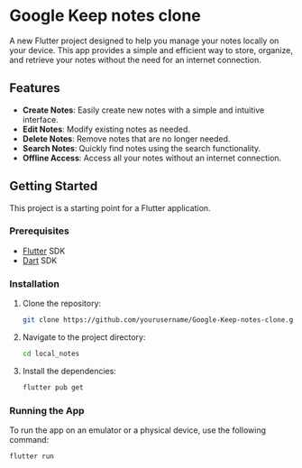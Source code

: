 # Google Keep notes clone

A new Flutter project designed to help you manage your notes locally on your device. This app provides a simple and efficient way to store, organize, and retrieve your notes without the need for an internet connection.

## Features

- **Create Notes**: Easily create new notes with a simple and intuitive interface.
- **Edit Notes**: Modify existing notes as needed.
- **Delete Notes**: Remove notes that are no longer needed.
- **Search Notes**: Quickly find notes using the search functionality.
- **Offline Access**: Access all your notes without an internet connection.

## Getting Started

This project is a starting point for a Flutter application.

### Prerequisites

- [Flutter](https://flutter.dev) SDK
- [Dart](https://dart.dev) SDK

### Installation

1. Clone the repository:
    ```sh
    git clone https://github.com/yourusername/Google-Keep-notes-clone.git
    ```
2. Navigate to the project directory:
    ```sh
    cd local_notes
    ```
3. Install the dependencies:
    ```sh
    flutter pub get
    ```

### Running the App

To run the app on an emulator or a physical device, use the following command:
```sh
flutter run
